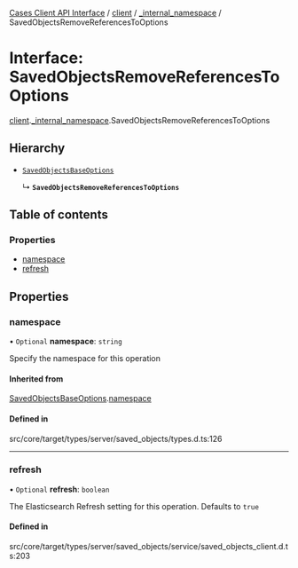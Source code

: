 [Cases Client API Interface](../README.md) / [client](../modules/client.md) / [\_internal\_namespace](../modules/client._internal_namespace.md) / SavedObjectsRemoveReferencesToOptions

# Interface: SavedObjectsRemoveReferencesToOptions

[client](../modules/client.md).[_internal_namespace](../modules/client._internal_namespace.md).SavedObjectsRemoveReferencesToOptions

## Hierarchy

- [`SavedObjectsBaseOptions`](client._internal_namespace.SavedObjectsBaseOptions.md)

  ↳ **`SavedObjectsRemoveReferencesToOptions`**

## Table of contents

### Properties

- [namespace](client._internal_namespace.SavedObjectsRemoveReferencesToOptions.md#namespace)
- [refresh](client._internal_namespace.SavedObjectsRemoveReferencesToOptions.md#refresh)

## Properties

### namespace

• `Optional` **namespace**: `string`

Specify the namespace for this operation

#### Inherited from

[SavedObjectsBaseOptions](client._internal_namespace.SavedObjectsBaseOptions.md).[namespace](client._internal_namespace.SavedObjectsBaseOptions.md#namespace)

#### Defined in

src/core/target/types/server/saved_objects/types.d.ts:126

___

### refresh

• `Optional` **refresh**: `boolean`

The Elasticsearch Refresh setting for this operation. Defaults to `true`

#### Defined in

src/core/target/types/server/saved_objects/service/saved_objects_client.d.ts:203
